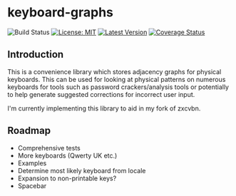 # keyboard-graphs
![Build Status](https://travis-ci.org/xd009642/keygraph-rs.svg?branch=master) [![License: MIT](https://img.shields.io/badge/License-MIT-yellow.svg)](https://opensource.org/licenses/MIT) [![Latest Version](https://img.shields.io/crates/v/keygraph-rs.svg)](https://crates.io/crates/keygraph-rs) [![Coverage Status](https://coveralls.io/repos/github/xd009642/keygraph-rs/badge.svg?branch=)](https://coveralls.io/github/xd009642/keygraph-rs?branch=master)

## Introduction

This is a convenience library which stores adjacency graphs for physical keyboards. This can be used for looking at physical patterns on numerous keyboards for tools such as password crackers/analysis tools or potentially to help generate suggested corrections for incorrect user input.

I'm currently implementing this library to aid in my fork of zxcvbn.

## Roadmap

* Comprehensive tests
* More keyboards (Qwerty UK etc.)
* Examples
* Determine most likely keyboard from locale
* Expansion to non-printable keys? 
* Spacebar


